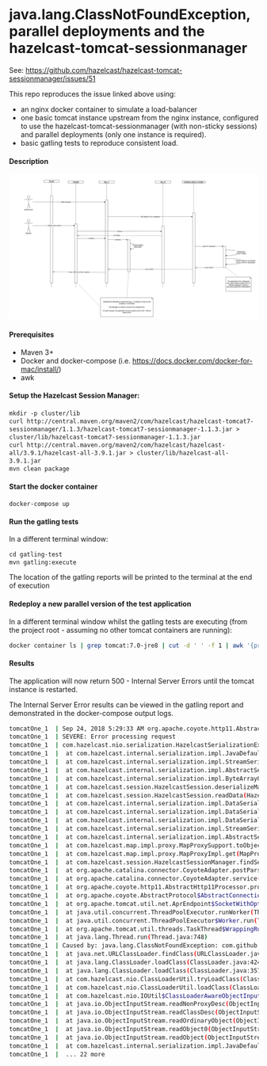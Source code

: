 # java.lang.ClassNotFoundException, parallel deployments and the hazelcast-tomcat-sessionmanager

See: https://github.com/hazelcast/hazelcast-tomcat-sessionmanager/issues/51

This repo reproduces the issue linked above using:
 
* an nginx docker container to simulate a load-balancer
* one basic tomcat instance upstream from the nginx instance, configured to use the hazelcast-tomcat-sessionmanager (with non-sticky sessions) and parallel deployments (only one instance is required).
* basic gatling tests to reproduce consistent load.

#### Description

![Sequence of events](hazelcast_cnfe_on_app_redeploy.png)

#### Prerequisites
* Maven 3+
* Docker and docker-compose (i.e. https://docs.docker.com/docker-for-mac/install/)
* awk


#### Setup the Hazelcast Session Manager:

```
mkdir -p cluster/lib
curl http://central.maven.org/maven2/com/hazelcast/hazelcast-tomcat7-sessionmanager/1.1.3/hazelcast-tomcat7-sessionmanager-1.1.3.jar > cluster/lib/hazelcast-tomcat7-sessionmanager-1.1.3.jar
curl http://central.maven.org/maven2/com/hazelcast/hazelcast-all/3.9.1/hazelcast-all-3.9.1.jar > cluster/lib/hazelcast-all-3.9.1.jar
mvn clean package
```

#### Start the docker container 
```
docker-compose up
```

#### Run the gatling tests
In a different terminal window:
```
cd gatling-test
mvn gatling:execute
```

The location of the gatling reports will be printed to the terminal at the end of execution

#### Redeploy a new parallel version of the test application
In a different terminal window whilst the gatling tests are executing (from the project root - assuming no other tomcat containers are running):
```bash
docker container ls | grep tomcat:7.0-jre8 | cut -d ' ' -f 1 | awk '{print "docker exec "$1" cp /usr/local/tomcat/webapps/basic-web-app\#\#1.war /usr/local/tomcat/webapps/basic-web-app\#\#2.war" }' | xargs -I {} bash -c "{}"
```

#### Results
The application will now return 500 - Internal Server Errors until the tomcat instance is restarted.

The Internal Server Error results can be viewed in the gatling report and demonstrated in the docker-compose output logs.
 
```bash
tomcatOne_1  | Sep 24, 2018 5:29:33 AM org.apache.coyote.http11.AbstractHttp11Processor process
tomcatOne_1  | SEVERE: Error processing request
tomcatOne_1  | com.hazelcast.nio.serialization.HazelcastSerializationException: java.lang.ClassNotFoundException: com.github.edwardsmatt.SessionData
tomcatOne_1  | 	at com.hazelcast.internal.serialization.impl.JavaDefaultSerializers$JavaSerializer.read(JavaDefaultSerializers.java:224)
tomcatOne_1  | 	at com.hazelcast.internal.serialization.impl.StreamSerializerAdapter.read(StreamSerializerAdapter.java:48)
tomcatOne_1  | 	at com.hazelcast.internal.serialization.impl.AbstractSerializationService.readObject(AbstractSerializationService.java:267)
tomcatOne_1  | 	at com.hazelcast.internal.serialization.impl.ByteArrayObjectDataInput.readObject(ByteArrayObjectDataInput.java:570)
tomcatOne_1  | 	at com.hazelcast.session.HazelcastSession.deserializeMap(HazelcastSession.java:141)
tomcatOne_1  | 	at com.hazelcast.session.HazelcastSession.readData(HazelcastSession.java:127)
tomcatOne_1  | 	at com.hazelcast.internal.serialization.impl.DataSerializableSerializer.readInternal(DataSerializableSerializer.java:158)
tomcatOne_1  | 	at com.hazelcast.internal.serialization.impl.DataSerializableSerializer.read(DataSerializableSerializer.java:105)
tomcatOne_1  | 	at com.hazelcast.internal.serialization.impl.DataSerializableSerializer.read(DataSerializableSerializer.java:50)
tomcatOne_1  | 	at com.hazelcast.internal.serialization.impl.StreamSerializerAdapter.read(StreamSerializerAdapter.java:48)
tomcatOne_1  | 	at com.hazelcast.internal.serialization.impl.AbstractSerializationService.toObject(AbstractSerializationService.java:185)
tomcatOne_1  | 	at com.hazelcast.map.impl.proxy.MapProxySupport.toObject(MapProxySupport.java:1149)
tomcatOne_1  | 	at com.hazelcast.map.impl.proxy.MapProxyImpl.get(MapProxyImpl.java:122)
tomcatOne_1  | 	at com.hazelcast.session.HazelcastSessionManager.findSession(HazelcastSessionManager.java:237)
tomcatOne_1  | 	at org.apache.catalina.connector.CoyoteAdapter.postParseRequest(CoyoteAdapter.java:822)
tomcatOne_1  | 	at org.apache.catalina.connector.CoyoteAdapter.service(CoyoteAdapter.java:440)
tomcatOne_1  | 	at org.apache.coyote.http11.AbstractHttp11Processor.process(AbstractHttp11Processor.java:1137)
tomcatOne_1  | 	at org.apache.coyote.AbstractProtocol$AbstractConnectionHandler.process(AbstractProtocol.java:637)
tomcatOne_1  | 	at org.apache.tomcat.util.net.AprEndpoint$SocketWithOptionsProcessor.run(AprEndpoint.java:2492)
tomcatOne_1  | 	at java.util.concurrent.ThreadPoolExecutor.runWorker(ThreadPoolExecutor.java:1149)
tomcatOne_1  | 	at java.util.concurrent.ThreadPoolExecutor$Worker.run(ThreadPoolExecutor.java:624)
tomcatOne_1  | 	at org.apache.tomcat.util.threads.TaskThread$WrappingRunnable.run(TaskThread.java:61)
tomcatOne_1  | 	at java.lang.Thread.run(Thread.java:748)
tomcatOne_1  | Caused by: java.lang.ClassNotFoundException: com.github.edwardsmatt.SessionData
tomcatOne_1  | 	at java.net.URLClassLoader.findClass(URLClassLoader.java:381)
tomcatOne_1  | 	at java.lang.ClassLoader.loadClass(ClassLoader.java:424)
tomcatOne_1  | 	at java.lang.ClassLoader.loadClass(ClassLoader.java:357)
tomcatOne_1  | 	at com.hazelcast.nio.ClassLoaderUtil.tryLoadClass(ClassLoaderUtil.java:173)
tomcatOne_1  | 	at com.hazelcast.nio.ClassLoaderUtil.loadClass(ClassLoaderUtil.java:147)
tomcatOne_1  | 	at com.hazelcast.nio.IOUtil$ClassLoaderAwareObjectInputStream.resolveClass(IOUtil.java:591)
tomcatOne_1  | 	at java.io.ObjectInputStream.readNonProxyDesc(ObjectInputStream.java:1868)
tomcatOne_1  | 	at java.io.ObjectInputStream.readClassDesc(ObjectInputStream.java:1751)
tomcatOne_1  | 	at java.io.ObjectInputStream.readOrdinaryObject(ObjectInputStream.java:2042)
tomcatOne_1  | 	at java.io.ObjectInputStream.readObject0(ObjectInputStream.java:1573)
tomcatOne_1  | 	at java.io.ObjectInputStream.readObject(ObjectInputStream.java:431)
tomcatOne_1  | 	at com.hazelcast.internal.serialization.impl.JavaDefaultSerializers$JavaSerializer.read(JavaDefaultSerializers.java:219)
tomcatOne_1  | 	... 22 more
```

